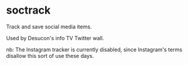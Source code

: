 soctrack
========

Track and save social media items.

Used by Desucon's info TV Twitter wall.

nb: The Instagram tracker is currently disabled, since Instagram's terms disallow this sort of use these days.